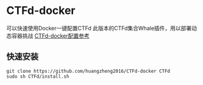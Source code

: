 # CTFd-docker
可以快速使用Docker一键配置CTFd
此版本的CTFd集合Whale插件，用以部署动态容器挑战
[CTFd-docker配置参考](https://blog.hz2016.com/2022/03/%e3%80%90ctfd%e3%80%91%e9%9d%b6%e5%9c%ba%e5%ae%89%e8%a3%85%e4%b8%8e%e9%85%8d%e7%bd%ae%ef%bc%88docker%e4%b8%80%e9%94%ae%e9%85%8d%e7%bd%ae%e7%89%88%ef%bc%89/)
## 快速安装
```
git clone https://github.com/huangzheng2016/CTFd-docker CTFd
sudo sh CTFd/install.sh
```